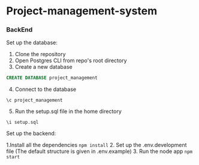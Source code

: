 # Project-management-system

<h3>BackEnd</h3>

Set up the database: <br>
1. Clone the repository
2. Open Postgres CLI from repo's root directory
3. Create a new database
  ```sql
  CREATE DATABASE project_management
  ```
 4. Connect to the database
  ```
  \c project_management
  ```
 5. Run the setup.sql file in the home directory
  ```
  \i setup.sql
  ```
  Set up the backend:
  
  1.Install all the dependencies
    ```
    npm install
    ```
  2. Set up the .env.development file (The default structure is given in .env.example) 
  3. Run the node app
    ```
    npm start
    ```
   
